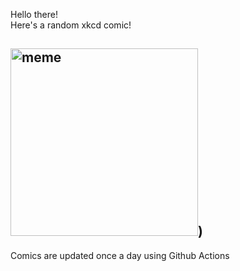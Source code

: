 Hello there! <br>Here's a random xkcd comic!<br>
## <img src="https://imgs.xkcd.com/comics/dilution.png" alt="meme" width="300"/>)<br>
Comics are updated once a day using Github Actions